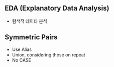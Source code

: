 
## EDA (Explanatory Data Analysis)
* 탐색적 데이타 분석

## Symmetric Pairs
* Use Alias
* Union, considering those on repeat
* No CASE
